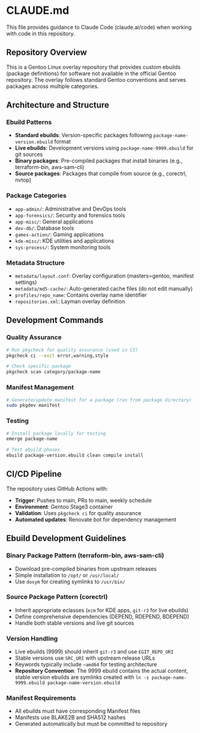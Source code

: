 # CLAUDE.md

This file provides guidance to Claude Code (claude.ai/code) when working with code in this repository.

## Repository Overview

This is a Gentoo Linux overlay repository that provides custom ebuilds (package definitions) for software not available in the official Gentoo repository. The overlay follows standard Gentoo conventions and serves packages across multiple categories.

## Architecture and Structure

### Ebuild Patterns
- **Standard ebuilds**: Version-specific packages following `package-name-version.ebuild` format
- **Live ebuilds**: Development versions using `package-name-9999.ebuild` for git sources
- **Binary packages**: Pre-compiled packages that install binaries (e.g., terraform-bin, aws-sam-cli)
- **Source packages**: Packages that compile from source (e.g., corectrl, nvtop)

### Package Categories
- `app-admin/`: Administrative and DevOps tools
- `app-forensics/`: Security and forensics tools  
- `app-misc/`: General applications
- `dev-db/`: Database tools
- `games-action/`: Gaming applications
- `kde-misc/`: KDE utilities and applications
- `sys-process/`: System monitoring tools

### Metadata Structure
- `metadata/layout.conf`: Overlay configuration (masters=gentoo, manifest settings)
- `metadata/md5-cache/`: Auto-generated cache files (do not edit manually)
- `profiles/repo_name`: Contains overlay name identifier
- `repositories.xml`: Layman overlay definition

## Development Commands

### Quality Assurance
```bash
# Run pkgcheck for quality assurance (used in CI)
pkgcheck ci --exit error,warning,style

# Check specific package
pkgcheck scan category/package-name
```

### Manifest Management
```bash
# Generate/update manifest for a package (run from package directory)
sudo pkgdev manifest
```

### Testing
```bash
# Install package locally for testing
emerge package-name

# Test ebuild phases
ebuild package-version.ebuild clean compile install
```

## CI/CD Pipeline

The repository uses GitHub Actions with:
- **Trigger**: Pushes to main, PRs to main, weekly schedule
- **Environment**: Gentoo Stage3 container 
- **Validation**: Uses `pkgcheck ci` for quality assurance
- **Automated updates**: Renovate bot for dependency management

## Ebuild Development Guidelines

### Binary Package Pattern (terraform-bin, aws-sam-cli)
- Download pre-compiled binaries from upstream releases
- Simple installation to `/opt/` or `/usr/local/`
- Use `dosym` for creating symlinks to `/usr/bin/`

### Source Package Pattern (corectrl)
- Inherit appropriate eclasses (`ecm` for KDE apps, `git-r3` for live ebuilds)
- Define comprehensive dependencies (DEPEND, RDEPEND, BDEPEND)
- Handle both stable versions and live git sources

### Version Handling
- Live ebuilds (9999) should inherit `git-r3` and use `EGIT_REPO_URI`
- Stable versions use `SRC_URI` with upstream release URLs
- Keywords typically include `~amd64` for testing architecture
- **Repository Convention**: The 9999 ebuild contains the actual content, stable version ebuilds are symlinks created with `ln -s package-name-9999.ebuild package-name-version.ebuild`

### Manifest Requirements
- All ebuilds must have corresponding Manifest files
- Manifests use BLAKE2B and SHA512 hashes
- Generated automatically but must be committed to repository
